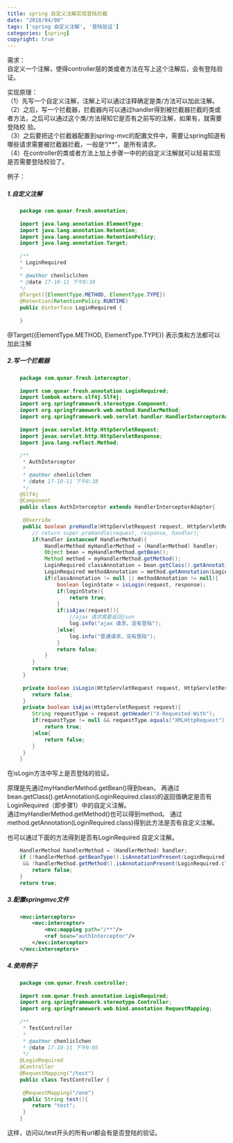 ```yaml
---
title: spring 自定义注解实现登陆拦截
date: "2018/04/08"
tags: ['spring 自定义注解', '登陆验证']
categories: [spring]
copyright: true
---
```

需求：  
自定义一个注解，使得controller层的类或者方法在写上这个注解后，会有登陆验证。  
  
实现原理：  
（1）先写一个自定义注解，注解上可以通过注释确定是类/方法可以加此注解。  
（2）之后，写一个拦截器，拦截器内可以通过handler得到被拦截器拦截的类或者方法，之后可以通过这个类/方法得知它是否有之前写的注解，如果有，就需要登陆校
验。  
（3）之后要把这个拦截器配置到spring-mvc的配置文件中，需要让spring知道有哪些请求需要被拦截器拦截，一般是“/**”，是所有请求。  
（4）在controller的类或者方法上加上步骤一中的的自定义注解就可以轻易实现是否需要登陆校验了。  
  
例子：  
#####  1.自定义注解
```java
    package com.qunar.fresh.annotation;
    
    import java.lang.annotation.ElementType;
    import java.lang.annotation.Retention;
    import java.lang.annotation.RetentionPolicy;
    import java.lang.annotation.Target;
    
    /**
    * LoginRequired
    *
    * @author chenliclchen
    * @date 17-10-11 下午8:30
    */
    @Target({ElementType.METHOD, ElementType.TYPE})
    @Retention(RetentionPolicy.RUNTIME)
    public @interface LoginRequired {
    
    }
```
@Target({ElementType.METHOD, ElementType.TYPE}) 表示类和方法都可以加此注解  
#####  2.写一个拦截器
```java
    package com.qunar.fresh.interceptor;
    
    import com.qunar.fresh.annotation.LoginRequired;
    import lombok.extern.slf4j.Slf4j;
    import org.springframework.stereotype.Component;
    import org.springframework.web.method.HandlerMethod;
    import org.springframework.web.servlet.handler.HandlerInterceptorAdapter;
    
    import javax.servlet.http.HttpServletRequest;
    import javax.servlet.http.HttpServletResponse;
    import java.lang.reflect.Method;
    
    /**
     * AuthInterceptor
     *
     * @author chenliclchen
     * @date 17-10-11 下午8:38
     */
    @Slf4j
    @Component
    public class AuthInterceptor extends HandlerInterceptorAdapter{
    
     @Override
     public boolean preHandle(HttpServletRequest request, HttpServletResponse response, Object handler) throws Exception {
    	// return super.preHandle(request, response, handler);
     	if(handler instanceof HandlerMethod){
     		HandlerMethod myHandlerMethod = (HandlerMethod) handler;
     		Object bean = myHandlerMethod.getBean();
     		Method method = myHandlerMethod.getMethod();
     		LoginRequired classAnnotation = bean.getClass().getAnnotation(LoginRequired.class);
     		LoginRequired methodAnnotation = method.getAnnotation(LoginRequired.class);
     		if(classAnnotation != null || methodAnnotation != null){
     			boolean loginState = isLogin(request, response);
     			if(loginState){
     				return true;
     			}
     			if(isAjax(request)){
     				//ajax 请求需要返回json
     				log.info("ajax 请求，没有登陆");
     			}else{
     				log.info("普通请求，没有登陆");
     			}
     			return false;
     		}
     	}
     	return true;
     }
    
     private boolean isLogin(HttpServletRequest request, HttpServletResponse response){
     	return false;
     }
     private boolean isAjax(HttpServletRequest request){
     	String requestType = request.getHeader("X-Requested-With");
     	if(requestType != null && requestType.equals("XMLHttpRequest")){
     		return true;
     	}else{
     		return false;
     	}
     }
    }
```
在isLogin方法中写上是否登陆的验证。  
  
原理是先通过myHandlerMethod.getBean()得到bean，
再通过bean.getClass().getAnnotation(LoginRequired.class)的返回值确定是否有LoginRequired（即步骤1）中的自定义注解。  
通过myHandlerMethod.getMethod()也可以得到method。
通过method.getAnnotation(LoginRequired.class)得到此方法是否有自定义注解。  

也可以通过下面的方法得到是否有LoginRequired 自定义注解。  
```java
    HandlerMethod handlerMethod = (HandlerMethod) handler;
    if (!handlerMethod.getBeanType().isAnnotationPresent(LoginRequired.class)
     && !handlerMethod.getMethod().isAnnotationPresent(LoginRequired.class)) {
     	return false;
    }
    return true;
```
#####  3.配置springmvc文件
```xml
    <mvc:interceptors>
    	<mvc:interceptor>
     		<mvc:mapping path="/**"/>
     		<ref bean="authInterceptor"/>
     	</mvc:interceptor>
    </mvc:interceptors>
```
#####  4.使用例子
```java
    package com.qunar.fresh.controller;
    
    import com.qunar.fresh.annotation.LoginRequired;
    import org.springframework.stereotype.Controller;
    import org.springframework.web.bind.annotation.RequestMapping;
    
    /**
     * TestController
     *
     * @author chenliclchen
     * @date 17-10-11 下午9:05
     */
    @LoginRequired
    @Controller
    @RequestMapping("/test")
    public class TestController {
    
     @RequestMapping("/one")
     public String test(){
     	return "test";
     }
    }
```
这样，访问以/test开头的所有url都会有是否登陆的验证。

